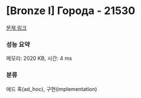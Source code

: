 # [Bronze I] Города - 21530 

[문제 링크](https://www.acmicpc.net/problem/21530) 

### 성능 요약

메모리: 2020 KB, 시간: 4 ms

### 분류

애드 혹(ad_hoc), 구현(implementation)

